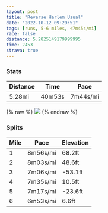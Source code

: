 ```yaml
---
layout: post
title: "Reverse Harlem Usual"
date: "2022-10-12 09:29:51"
tags: [runs, 5-6 miles, <7m45s/mi]
race: false
distance: 5.2825149179999995
time: 2453
strava: true
---
```


### Stats

| Distance | Time | Pace |
|----------|------|------|
|5.28mi|40m53s|7m44s/mi|

{% raw %}
<img src='https://maps.googleapis.com/maps/api/staticmap?maptype=roadmap&path=enc:ou~wFfzhbMe@v@OXERIPWjAu@fC\Z`Af@LBHPCH?j@Ud@u@nCSd@IXMLi@DI`AOx@El@I\e@rAGJSt@SNO`@U`BUTM^?XTZ?NAL?h@Of@KPs@HOHQ^q@dCOVW~@c@fAUjAm@xA[dA?\Ft@Oh@_@|@Gt@Kj@Ub@DDJBTXIh@S\WT{@|Ac@fAS~@ObAEpBEh@KZGHGb@Ar@H`@Rd@XZb@Xb@NZ@d@OT[Po@RyA?OJ[p@w@d@S\C\AD@fAGf@W`@Kb@GP@b@Nl@Zp@r@l@pANf@PlA\hBV\`@\VNv@L^R\`@Vf@Rn@d@nCRt@x@bBXZ`Av@bCrArClA`@^\Zp@~@\dATd@b@b@JBXP`@LVBZBnAGf@@^Pl@d@`@n@j@bDRv@Tj@Tf@hAdB~@z@pAx@f@R|@L`@H~@ClCaAn@Q~@MJANDj@TfAl@`@^d@\^`@|@hAZn@`@fAd@~@`@`@t@\d@?v@QxAAj@Ld@Pb@^T\^^\b@f@|@Vl@~A~Bh@h@`BvAXZ`@l@v@jBnA~BXb@d@`@n@Tv@P\@f@CvD]r@?fAHv@b@NVf@pADVFx@Lj@^p@dA`AxAx@xA^p@\z@VbA`@tAv@z@|@\b@bAhBt@dAZl@|@jA`@Z\b@hAbA\^f@Pd@BTC^XTf@Jb@Vr@R`AEr@Ij@A`@?b@LV|@d@f@Lh@B^MDJRNb@RNL`@Lj@HJJH`@BBVETJ~@DN^^XdBd@p@\`BEHBd@B@HPN\FTj@^L`@VXl@Zb@p@zARR\PXn@\`@^RJBn@DX\`AZfBbA`@ZbAh@Hd@BFTFb@Dh@ZBD^NXVZl@RJHHRDTRJDN@jA~@Tf@PFXXb@f@X`@dB`ATRb@l@XRxAV^RZ^n@Tt@h@Xh@BAD@`@b@b@Rd@h@@FADSROb@_@n@w@n@]j@QNy@xBSVYrAC^KZFN|@h@n@ZR^^`@\VZBZRRTOx@[j@cA~CShA]z@ON&key=AIzaSyC1MId7bFpkLXNAaYhBSTb8jLyiSqzbDtM&size=800x800&markers=color:yellow|label:S|40.79464,-73.94228&markers=color:green|label:F|40.75620000000003,-73.99688000000012'>
{% endraw %}

### Splits

| Mile | Pace | Elevation |
|------|------|-----------|
|1|8m56s/mi|68.2ft|
|2|8m03s/mi|48.6ft|
|3|7m06s/mi|-53.1ft|
|4|7m35s/mi|10.5ft|
|5|7m17s/mi|-23.6ft|
|6|6m53s/mi|6.6ft|
